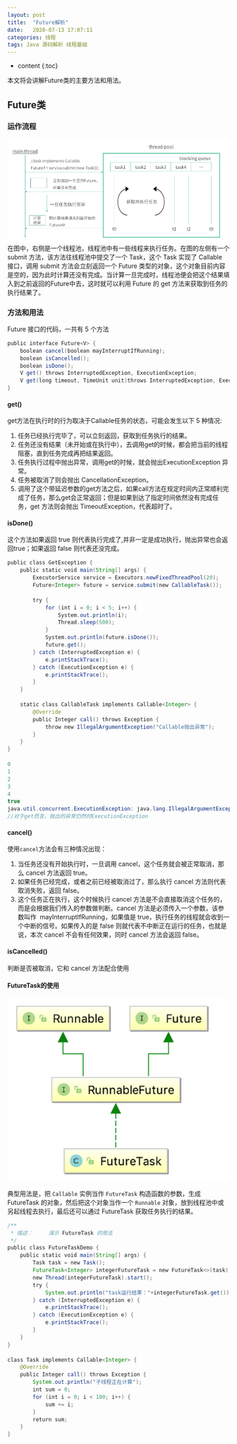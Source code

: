 ```yaml
---
layout: post
title:  "Future解析"
date:   2020-07-13 17:07:11
categories: 线程
tags: Java 源码解析 线程基础  
---
```


* content
{:toc}

本文将会讲解Future类的主要方法和用法。





## Future类
### 运作流程

![](/images/future.png)
在图中，右侧是一个线程池，线程池中有一些线程来执行任务。在图的左侧有一个 submit 方法，该方法往线程池中提交了一个 Task，这个 Task 实现了 Callable 接口，调用 submit 方法会立刻返回一个 Future 类型的对象，这个对象目前内容是空的，因为此时计算还没有完成。当计算一旦完成时，线程池便会把这个结果填入到之前返回的Future中去，这时就可以利用 Future 的 get 方法来获取到任务的执行结果了。

### 方法和用法
Future 接口的代码，一共有 5 个方法
```java
public interface Future<V> {
	boolean cancel(boolean mayInterruptIfRunning);
	boolean isCancelled();
	boolean isDone();
	V get() throws InterruptedException, ExecutionException;
	V get(long timeout, TimeUnit unit)throws InterruptedException, ExecutionException,TimeoutException
}
```

#### get()
get方法在执行时的行为取决于Callable任务的状态，可能会发生以下 5 种情况:

1. 任务已经执行完毕了，可以立刻返回，获取到任务执行的结果。
2. 任务还没有结果（未开始或在执行中），去调用get的时候，都会把当前的线程阻塞，直到任务完成再把结果返回。
3. 任务执行过程中抛出异常，调用get的时候，就会抛出ExecutionException 异常。
4. 任务被取消了则会抛出 CancellationException。
5. 调用了这个带延迟参数的get方法之后，如果call方法在规定时间内正常顺利完成了任务，那么get会正常返回；但是如果到达了指定时间依然没有完成任务，get 方法则会抛出 TimeoutException，代表超时了。


#### isDone()
这个方法如果返回 true 则代表执行完成了,并非一定是成功执行，抛出异常也会返回true；如果返回 false 则代表还没完成。

```java
public class GetException {
    public static void main(String[] args) {
        ExecutorService service = Executors.newFixedThreadPool(20);
        Future<Integer> future = service.submit(new CallableTask());

        try {
            for (int i = 0; i < 5; i++) {
                System.out.println(i);
                Thread.sleep(500);
            }
            System.out.println(future.isDone());
            future.get();
        } catch (InterruptedException e) {
            e.printStackTrace();
        } catch (ExecutionException e) {
            e.printStackTrace();
        }
    }

    static class CallableTask implements Callable<Integer> {
        @Override
        public Integer call() throws Exception {
            throw new IllegalArgumentException("Callable抛出异常");
        }
    }
}

0
1
2
3
4
true
java.util.concurrent.ExecutionException: java.lang.IllegalArgumentException: Callable抛出异常
//对于get而言，抛出的异常仍然时ExecutionException
```

#### cancel()
使用`cancel`方法会有三种情况出现：
1. 当任务还没有开始执行时，一旦调用 cancel，这个任务就会被正常取消，那么 cancel 方法返回 true。
2. 如果任务已经完成，或者之前已经被取消过了，那么执行 cancel 方法则代表取消失败，返回 false。
3. 这个任务正在执行，这个时候执行 cancel 方法是不会直接取消这个任务的，而是会根据我们传入的参数做判断。cancel 方法是必须传入一个参数，该参数叫作  mayInterruptIfRunning，如果值是 true，执行任务的线程就会收到一个中断的信号。如果传入的是 false 则就代表不中断正在运行的任务，也就是说，本次 cancel 不会有任何效果，同时 cancel 方法会返回 false。

#### isCancelled() 
判断是否被取消，它和 cancel 方法配合使用


#### FutureTask的使用
![](/images/futuretask.png)

典型用法是，把 `Callable` 实例当作 `FutureTask` 构造函数的参数，生成 FutureTask 的对象，然后把这个对象当作一个 `Runnable` 对象，放到线程池中或另起线程去执行，最后还可以通过 FutureTask 获取任务执行的结果。
```java
/**
 * 描述：     演示 FutureTask 的用法
 */
public class FutureTaskDemo {
	public static void main(String[] args) {
		Task task = new Task();
		FutureTask<Integer> integerFutureTask = new FutureTask<>(task);
		new Thread(integerFutureTask).start();
		try {
			System.out.println("task运行结果："+integerFutureTask.get());
		} catch (InterruptedException e) {
			e.printStackTrace();
		} catch (ExecutionException e) {
			e.printStackTrace();
		}
	}
}

class Task implements Callable<Integer> {
	@Override
	public Integer call() throws Exception {
		System.out.println("子线程正在计算");
		int sum = 0;
		for (int i = 0; i < 100; i++) {
			sum += i;
		}
		return sum;
	}
}
```


